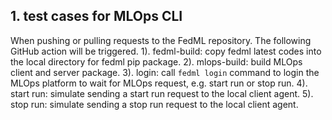 ## 1. test cases for MLOps CLI
When pushing or pulling requests to the FedML repository. The following GitHub action
will be triggered.
1). fedml-build: copy fedml latest codes into the local directory for fedml pip package.
2). mlops-build: build MLOps client and server package.
3). login: call `fedml login` command to login the MLOps platform to wait for MLOps request,
e.g. start run or stop run.
4). start run: simulate sending a start run request to the local client agent.
5). stop run: simulate sending a stop run request to the local client agent.
